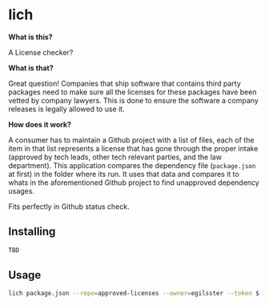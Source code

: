 # lich

**What is this?**

A License checker?

**What is that?**

Great question! Companies that ship software that contains third party packages
need to make sure all the licenses for these packages have been vetted by company
lawyers. This is done to ensure the software a company releases is legally allowed
to use it.

**How does it work?**

A consumer has to maintain a Github project with a list of files, each of the item in that
list represents a license that has gone through the proper intake (approved by tech leads,
other tech relevant parties, and the law department). This application compares the
dependency file (`package.json` at first) in the folder where its run. It uses that data
and compares it to whats in the aforementioned Github project to find unapproved
dependency usages.

Fits perfectly in Github status check.

## Installing

```sh
TBD
```

## Usage

```sh
lich package.json --repo=approved-licenses --owner=egilsster --token $(GITHUB_TOKEN)
```
